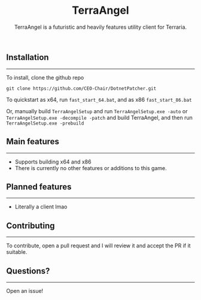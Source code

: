 
<h1 align="center">
TerraAngel
</h1>
<p align="center">
TerraAngel is a futuristic and heavily features utility client for Terraria.
</p>
<br>

<h2>
Installation
</h2>

---
To install, clone the github repo

```git clone https://github.com/CEO-Chair/DotnetPatcher.git```

To quickstart as x64, run `fast_start_64.bat`, and as x86 `fast_start_86.bat`

Or, manually build `TerraAngelSetup` and run `TerraAngelSetup.exe -auto` or `TerraAngelSetup.exe -decompile -patch` and build TerraAngel, and then run `TerraAngelSetup.exe -prebuild`

<h2>
Main features
</h2>

---

- Supports building x64 and x86
- There is currently no other features or additions to this game.

<h2>
Planned features
</h2>

---

- Literally a client lmao

<h2>
Contributing
</h2>

---

To contribute, open a pull request and I will review it and accept the PR if it suitable.

<h2>
Questions?
</h2>

---

Open an issue!